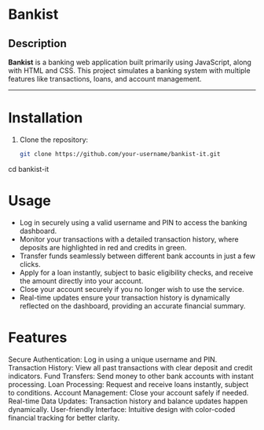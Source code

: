 # Bankist

## Description
**Bankist** is a banking web application built primarily using JavaScript, along with HTML and CSS. This project simulates a banking system with multiple features like transactions, loans, and account management.

---

# Installation
1. Clone the repository:
   ```bash
   git clone https://github.com/your-username/bankist-it.git
cd bankist-it
  # Usage
- Log in securely using a valid username and PIN to access the banking dashboard.
- Monitor your transactions with a detailed transaction history, where deposits are highlighted in red and credits in green.
- Transfer funds seamlessly between different bank accounts in just a few clicks.
- Apply for a loan instantly, subject to basic eligibility checks, and receive the amount directly into your account.
- Close your account securely if you no longer wish to use the service.
- Real-time updates ensure your transaction history is dynamically reflected on the dashboard, providing an accurate financial summary.
  
# Features
Secure Authentication: Log in using a unique username and PIN.
Transaction History: View all past transactions with clear deposit and credit indicators.
Fund Transfers: Send money to other bank accounts with instant processing.
Loan Processing: Request and receive loans instantly, subject to conditions.
Account Management: Close your account safely if needed.
Real-time Data Updates: Transaction history and balance updates happen dynamically.
User-friendly Interface: Intuitive design with color-coded financial tracking for better clarity.
